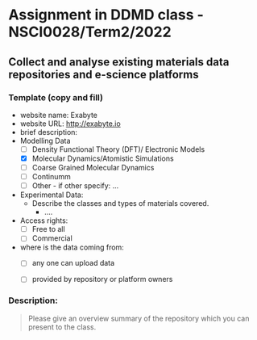 # Assignment in DDMD class - NSCI0028/Term2/2022

## Collect and analyse existing materials data repositories and e-science platforms 

### Template (copy and fill) 
* website name: Exabyte
* website URL: http://exabyte.io
* brief description: 
* Modelling Data 
  - [ ] Density Functional Theory (DFT)/ Electronic Models
  - [X] Molecular Dynamics/Atomistic Simulations
  - [ ] Coarse Grained Molecular Dynamics
  - [ ] Continumm 
  - [ ] Other
        - if other specify: ...
* Experimental Data: 
  * Describe the classes and types of materials covered. 
    *  ....
* Access rights: 
  - [ ] Free to all 
  - [ ] Commercial 
* where is the data coming from:  
  - [ ] any one can upload data 
  - [ ] provided by repository or platform owners
 
 
 ### Description:
> Please give an overview summary of the repository which you can present to the class. 




